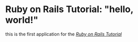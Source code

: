 # Ruby on Rails Tutorial: "hello, world!"

this is the first application for the [*Ruby on Rails Tutorial*](http://www.railstutorial.org/)
